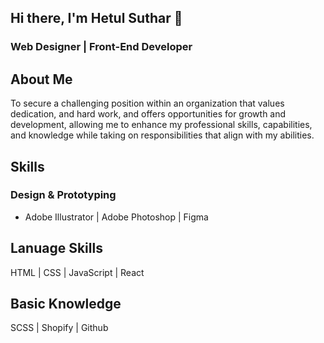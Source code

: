 ## Hi there, I'm Hetul Suthar 👋

### Web Designer | Front-End Developer

## About Me
To secure a challenging position within an organization that values dedication, and hard work, and offers opportunities
for growth and development, allowing me to enhance my professional skills, capabilities, and knowledge while taking
on responsibilities that align with my abilities.

## Skills
### Design & Prototyping
- Adobe Illustrator | Adobe Photoshop | Figma

## Lanuage Skills
HTML | CSS | JavaScript | React

## Basic Knowledge
SCSS | Shopify | Github

<!--
**hetul0012/hetul0012** is a ✨ _special_ ✨ repository because its `README.md` (this file) appears on your GitHub profile.

Here are some ideas to get you started:

- 🔭 I’m currently working on ...
- 🌱 I’m currently learning ...
- 👯 I’m looking to collaborate on ...
- 🤔 I’m looking for help with ...
- 💬 Ask me about ...
- 📫 How to reach me: ...
- 😄 Pronouns: ...
- ⚡ Fun fact: ...
-->
